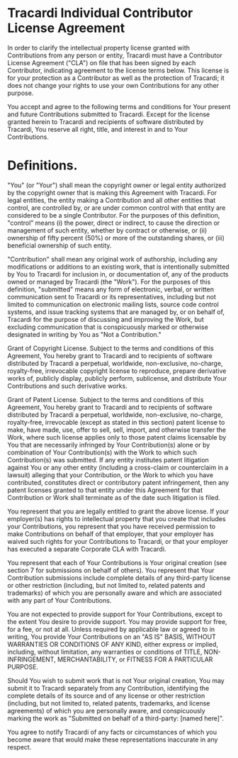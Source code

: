 # Tracardi Individual Contributor License Agreement

In order to clarify the intellectual property license granted with Contributions from any person or entity, Tracardi must have a Contributor License Agreement ("CLA") on file that has been signed by each Contributor, indicating agreement to the license terms below. This license is for your protection as a Contributor as well as the protection of Tracardi; it does not change your rights to use your own Contributions for any other purpose.

You accept and agree to the following terms and conditions for Your present and future Contributions submitted to Tracardi. Except for the license granted herein to Tracardi and recipients of software distributed by Tracardi, You reserve all right, title, and interest in and to Your Contributions.

# Definitions.

"You" (or "Your") shall mean the copyright owner or legal entity authorized by the copyright owner that is making this Agreement with Tracardi. For legal entities, the entity making a Contribution and all other entities that control, are controlled by, or are under common control with that entity are considered to be a single Contributor. For the purposes of this definition, "control" means (i) the power, direct or indirect, to cause the direction or management of such entity, whether by contract or otherwise, or (ii) ownership of fifty percent (50%) or more of the outstanding shares, or (iii) beneficial ownership of such entity.

"Contribution" shall mean any original work of authorship, including any modifications or additions to an existing work, that is intentionally submitted by You to Tracardi for inclusion in, or documentation of, any of the products owned or managed by Tracardi (the "Work"). For the purposes of this definition, "submitted" means any form of electronic, verbal, or written communication sent to Tracardi or its representatives, including but not limited to communication on electronic mailing lists, source code control systems, and issue tracking systems that are managed by, or on behalf of, Tracardi for the purpose of discussing and improving the Work, but excluding communication that is conspicuously marked or otherwise designated in writing by You as "Not a Contribution."

Grant of Copyright License. Subject to the terms and conditions of this Agreement, You hereby grant to Tracardi and to recipients of software distributed by Tracardi a perpetual, worldwide, non-exclusive, no-charge, royalty-free, irrevocable copyright license to reproduce, prepare derivative works of, publicly display, publicly perform, sublicense, and distribute Your Contributions and such derivative works.

Grant of Patent License. Subject to the terms and conditions of this Agreement, You hereby grant to Tracardi and to recipients of software distributed by Tracardi a perpetual, worldwide, non-exclusive, no-charge, royalty-free, irrevocable (except as stated in this section) patent license to make, have made, use, offer to sell, sell, import, and otherwise transfer the Work, where such license applies only to those patent claims licensable by You that are necessarily infringed by Your Contribution(s) alone or by combination of Your Contribution(s) with the Work to which such Contribution(s) was submitted. If any entity institutes patent litigation against You or any other entity (including a cross-claim or counterclaim in a lawsuit) alleging that your Contribution, or the Work to which you have contributed, constitutes direct or contributory patent infringement, then any patent licenses granted to that entity under this Agreement for that Contribution or Work shall terminate as of the date such litigation is filed.

You represent that you are legally entitled to grant the above license. If your employer(s) has rights to intellectual property that you create that includes your Contributions, you represent that you have received permission to make Contributions on behalf of that employer, that your employer has waived such rights for your Contributions to Tracardi, or that your employer has executed a separate Corporate CLA with Tracardi.

You represent that each of Your Contributions is Your original creation (see section 7 for submissions on behalf of others). You represent that Your Contribution submissions include complete details of any third-party license or other restriction (including, but not limited to, related patents and trademarks) of which you are personally aware and which are associated with any part of Your Contributions.

You are not expected to provide support for Your Contributions, except to the extent You desire to provide support. You may provide support for free, for a fee, or not at all. Unless required by applicable law or agreed to in writing, You provide Your Contributions on an "AS IS" BASIS, WITHOUT WARRANTIES OR CONDITIONS OF ANY KIND, either express or implied, including, without limitation, any warranties or conditions of TITLE, NON- INFRINGEMENT, MERCHANTABILITY, or FITNESS FOR A PARTICULAR PURPOSE.

Should You wish to submit work that is not Your original creation, You may submit it to Tracardi separately from any Contribution, identifying the complete details of its source and of any license or other restriction (including, but not limited to, related patents, trademarks, and license agreements) of which you are personally aware, and conspicuously marking the work as "Submitted on behalf of a third-party: [named here]".

You agree to notify Tracardi of any facts or circumstances of which you become aware that would make these representations inaccurate in any respect.